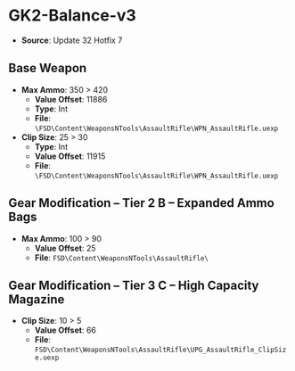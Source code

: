 # GK2-Balance-v3
* **Source**: Update 32 Hotfix 7

## Base Weapon
* **Max Ammo**: 350 > 420
  * **Value Offset**: 11886
  * **Type**: Int
  * **File**: `\FSD\Content\WeaponsNTools\AssaultRifle\WPN_AssaultRifle.uexp`
* **Clip Size**: 25 > 30
  * **Type**: Int
  * **Value Offset**: 11915
  * **File**: `\FSD\Content\WeaponsNTools\AssaultRifle\WPN_AssaultRifle.uexp`

## Gear Modification – Tier 2 B – Expanded Ammo Bags
* **Max Ammo**: 100 > 90
  * **Value Offset**: 25
  * **File**: `FSD\Content\WeaponsNTools\AssaultRifle\`

## Gear Modification – Tier 3 C – High Capacity Magazine
* **Clip Size**: 10 > 5
  * **Value Offset**: 66
  * **File**: `FSD\Content\WeaponsNTools\AssaultRifle\UPG_AssaultRifle_ClipSize.uexp`
